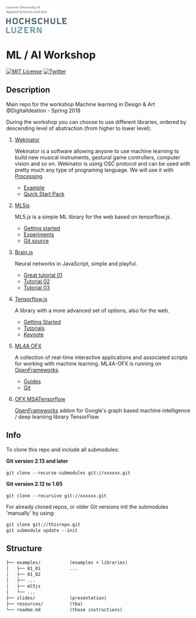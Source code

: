 ![hslu logo](images/hslu-logo-xtra-small.png "hslu logo")

# ML / AI Workshop

[![MIT License](https://img.shields.io/badge/license-MIT-blue.svg)](http://opensource.org/licenses/MIT)
[![Twitter](https://img.shields.io/twitter/url/https/github.com/webslides/webslides.svg?style=social)](https://twitter.com/hslu)

## Description

Main repo for the workshop Machine learning in Design & Art @DigitalIdeation - Spring 2018

During the workshop you can choose to use different libraries, ordered by descending level of abstraction (from higher to lower level):

1. [Wekinator](http://www.wekinator.org/) 

   Wekinator is a software allowing anyone to use machine learning to build new musical instruments, gestural game controllers, computer vision and so on. Wekinator is using OSC protocol and can be used with pretty much any type of programing language. We will use it with [Processing](https://processing.org/). 

   * [Example](http://www.wekinator.org/examples/)
   * [Quick Start Pack](http://www.wekinator.org/examples/#Quick_Start_Pack)

2. [ML5js](https://ml5js.github.io/) 

   ML5.js is a simple ML library for the web based on tensorflow.js. 

   * [Getting started](https://ml5js.github.io/docs/getting-started.html)
   * [Experiments](https://ml5js.github.io/en/experiments.html)
   * [Git source](https://github.com/ml5js)

3. [Brain.js](https://github.com/BrainJS/brain.js) 

   Neural networks in JavaScript, simple and playful.

   * [Great tutorial 01](https://scrimba.com/c/c36zkcb)
   * [Tutorial 02](https://www.youtube.com/watch?v=9Hz3P1VgLz4)
   * [Tutorial 03](https://www.youtube.com/watch?v=lvzekeBQsSo)

4. [Tensorflow.js](https://js.tensorflow.org/)

   A library with a more advanced set of options, also for the web.

   * [Getting Started](https://js.tensorflow.org/#getting-started)
   * [Tutorials](https://js.tensorflow.org/tutorials/)
   * [Keynote](https://www.youtube.com/watch?v=YB-kfeNIPCE)

5. [ML4A OFX](https://github.com/ml4a/ml4a-ofx) 

   A collection of real-time interactive applications and associated scripts for working with machine learning. ML4A-OFX is running on [OpenFrameworks](http://www.openframeworks.cc/). 

   * [Guides](https://ml4a.github.io/guides/)
   * [Git](https://github.com/ml4a)

5. [OFX MSATensorflow](https://github.com/memo/ofxMSATensorFlow) 

   [OpenFrameworks](http://www.openframeworks.cc/) addon for Google's graph based machine intelligence / deep learning library TensorFlow.


## Info

To clone this repo and include all submodules:

**Git version 2.13 and later**

```git clone --recurse-submodules git://xxxxxx.git```

**Git version 2.12 to 1.65**

```git clone --recursive git://xxxxxx.git```

For already cloned repos, or older Git versions init the submodules 'manually' by using:

```
git clone git://thisrepo.git
git submodule update --init
```

## Structure

```
├── examples/           (examples + libraries)
│   ├── 01_01           ...
│   ├── 01_02
│   ├── ...
│   ├── ml5js
│   └── ...
├── slides/             (presentation)
├── resources/          (tba)
└── readme.md           (those instructions)
```